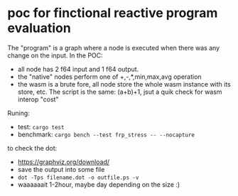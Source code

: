 # poc for finctional reactive program evaluation

The "program" is a graph where a node is executed when there was any change on the input.
In the POC:
- all node has 2 f64 input and 1 f64 output.
- the "native" nodes perform one of +,-,*,min,max,avg operation
- the wasm is a brute fore, all node store the whole wasm instance with its store, etc. The script is the same: (a+b)+1, jsut a quik check for wasm interop "cost"

Runing:
- test: `cargo test`
- benchmark: `cargo bench --test frp_stress -- --nocapture`

to check the dot: 
- <https://graphviz.org/download/>
- save the output into some file
- `dot -Tps filename.dot -o outfile.ps -v`
- waaaaaait 1-2hour, maybe day depending on the size :)
